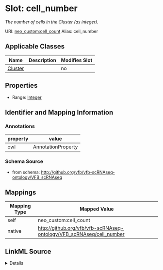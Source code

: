 

# Slot: cell_number 


_The number of cells in the Cluster (as integer)._





URI: [neo_custom:cell_count](http://n2o.neo/custom/cell_count)
Alias: cell_number

<!-- no inheritance hierarchy -->





## Applicable Classes

| Name | Description | Modifies Slot |
| --- | --- | --- |
| [Cluster](Cluster.md) |  |  no  |







## Properties

* Range: [Integer](Integer.md)





## Identifier and Mapping Information





### Annotations

| property | value |
| --- | --- |
| owl | AnnotationProperty |




### Schema Source


* from schema: http://github.org/vfb/vfb-scRNAseq-ontology/VFB_scRNAseq




## Mappings

| Mapping Type | Mapped Value |
| ---  | ---  |
| self | neo_custom:cell_count |
| native | http://github.org/vfb/vfb-scRNAseq-ontology/VFB_scRNAseq/cell_number |




## LinkML Source

<details>
```yaml
name: cell_number
annotations:
  owl:
    tag: owl
    value: AnnotationProperty
description: The number of cells in the Cluster (as integer).
from_schema: http://github.org/vfb/vfb-scRNAseq-ontology/VFB_scRNAseq
rank: 1000
slot_uri: neo_custom:cell_count
alias: cell_number
owner: Cluster
domain_of:
- Cluster
range: integer

```
</details>